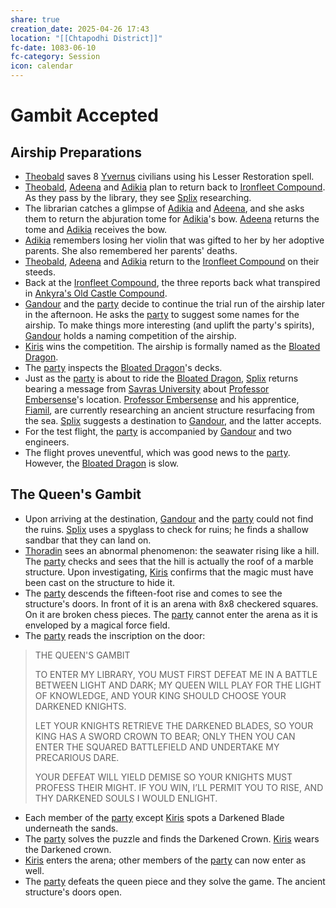 ```yaml
---
share: true
creation_date: 2025-04-26 17:43
location: "[[Chtapodhi District]]"
fc-date: 1083-06-10
fc-category: Session
icon: calendar
---
```

# Gambit Accepted
## Airship Preparations
- [Theobald](../PCs/Theobald%20Clayhollow.md) saves 8 [Yvernus](../Locations/Areas/Yvernus%20District.md) civilians using his Lesser Restoration spell.
- [Theobald](../PCs/Theobald%20Clayhollow.md), [Adeena](../PCs/Adeena%20Oberon.md) and [Adikia](../PCs/Adikia%20Unalome.md) plan to return back to [Ironfleet Compound](../Locations/Buildings/Ironfleet%20Compound.md). As they pass by the library, they see [Splix](../PCs/Spraugh%20'Splix'%20Calix.md) researching.
- The librarian catches a glimpse of [Adikia](../PCs/Adikia%20Unalome.md) and [Adeena](../PCs/Adeena%20Oberon.md), and she asks them to return the abjuration tome for [Adikia](../PCs/Adikia%20Unalome.md)'s bow. [Adeena](../PCs/Adeena%20Oberon.md) returns the tome and [Adikia](../PCs/Adikia%20Unalome.md) receives the bow.
- [Adikia](../PCs/Adikia%20Unalome.md) remembers losing her violin that was gifted to her by her adoptive parents. She also remembered her parents' deaths.
- [Theobald](../PCs/Theobald%20Clayhollow.md), [Adeena](../PCs/Adeena%20Oberon.md) and [Adikia](../PCs/Adikia%20Unalome.md) return to the [Ironfleet Compound](../Locations/Buildings/Ironfleet%20Compound.md) on their steeds.
- Back at the [Ironfleet Compound](../Locations/Buildings/Ironfleet%20Compound.md), the three reports back what transpired in [Ankyra's Old Castle Compound](../Locations/Buildings/Ankyra's%20Old%20Castle%20Compound.md).
- [Gandour](../../Gandour%20Ironfleet.md) and the [party](../Factions/Seven%20Up....md) decide to continue the trial run of the airship later in the afternoon. He asks the [party](../Factions/Seven%20Up....md) to suggest some names for the airship. To make things more interesting (and uplift the party's spirits), [Gandour](../../Gandour%20Ironfleet.md) holds a naming competition of the airship.
- [Kiris](../PCs/Kiris%20Acquermann.md) wins the competition. The airship is formally named as the [Bloated Dragon](../Items/Bloated%20Dragon.md).
- The [party](../Factions/Seven%20Up....md) inspects the [Bloated Dragon](../Items/Bloated%20Dragon.md)'s decks.
- Just as the [party](../Factions/Seven%20Up....md) is about to ride the [Bloated Dragon](../Items/Bloated%20Dragon.md), [Splix](../PCs/Spraugh%20'Splix'%20Calix.md) returns bearing a message from [Savras University](../Locations/Buildings/Savras%20University.md) about [Professor Embersense](../../Dorfir%20Embersense.md)'s location. [Professor Embersense](../../Dorfir%20Embersense.md) and his apprentice, [Fiamil](../../Fiamil%20Underwood.md), are currently researching an ancient structure resurfacing from the sea. [Splix](../PCs/Spraugh%20'Splix'%20Calix.md) suggests a destination to [Gandour](../../Gandour%20Ironfleet.md), and the latter accepts.
- For the test flight, the [party](../Factions/Seven%20Up....md) is accompanied by [Gandour](../../Gandour%20Ironfleet.md) and two engineers.
- The flight proves uneventful, which was good news to the [party](../Factions/Seven%20Up....md). However, the [Bloated Dragon](../Items/Bloated%20Dragon.md) is slow.
## The Queen's Gambit
- Upon arriving at the destination, [Gandour](../../Gandour%20Ironfleet.md) and the [party](../Factions/Seven%20Up....md) could not find the ruins. [Splix](../PCs/Spraugh%20'Splix'%20Calix.md) uses a spyglass to check for ruins; he finds a shallow sandbar that they can land on.
- [Thoradin](../PCs/Thoradin%20Goodman.md) sees an abnormal phenomenon: the seawater rising like a hill. The [party](../Factions/Seven%20Up....md) checks and sees that the hill is actually the roof of a marble structure. Upon investigating, [Kiris](../PCs/Kiris%20Acquermann.md) confirms that the magic must have been cast on the structure to hide it.
- The [party](../Factions/Seven%20Up....md) descends the fifteen-foot rise and comes to see the structure's doors. In front of it is an arena with 8x8 checkered squares. On it are broken chess pieces. The [party](../Factions/Seven%20Up....md) cannot enter the arena as it is enveloped by a magical force field.
- The [party](../Factions/Seven%20Up....md) reads the inscription on the door:
> THE QUEEN'S GAMBIT
>
> TO ENTER MY LIBRARY, YOU MUST FIRST DEFEAT ME
> IN A BATTLE BETWEEN LIGHT AND DARK;
> MY QUEEN WILL PLAY FOR THE LIGHT OF KNOWLEDGE,
> AND YOUR KING SHOULD CHOOSE YOUR DARKENED KNIGHTS.
>
> LET YOUR KNIGHTS RETRIEVE THE DARKENED BLADES,
> SO YOUR KING HAS A SWORD CROWN TO BEAR;
> ONLY THEN YOU CAN ENTER THE SQUARED BATTLEFIELD
> AND UNDERTAKE MY PRECARIOUS DARE.
>
> YOUR DEFEAT WILL YIELD DEMISE
> SO YOUR KNIGHTS MUST PROFESS THEIR MIGHT.
> IF YOU WIN, I’LL PERMIT YOU TO RISE,
> AND THY DARKENED SOULS I WOULD ENLIGHT.
- Each member of the [party](../Factions/Seven%20Up....md) except [Kiris](../PCs/Kiris%20Acquermann.md) spots a Darkened Blade underneath the sands.
- The [party](../Factions/Seven%20Up....md) solves the puzzle and finds the Darkened Crown. [Kiris](../PCs/Kiris%20Acquermann.md) wears the Darkened crown.
- [Kiris](../PCs/Kiris%20Acquermann.md) enters the arena; other members of the [party](../Factions/Seven%20Up....md) can now enter as well.
- The [party](../Factions/Seven%20Up....md) defeats the queen piece and they solve the game. The ancient structure's doors open.